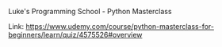 Luke's Programming School - Python Masterclass

Link: https://www.udemy.com/course/python-masterclass-for-beginners/learn/quiz/4575526#overview


